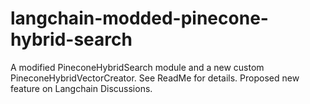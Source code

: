 # langchain-modded-pinecone-hybrid-search
A modified PineconeHybridSearch module and a new custom PineconeHybridVectorCreator.  See ReadMe for details.  Proposed new feature on Langchain Discussions.
